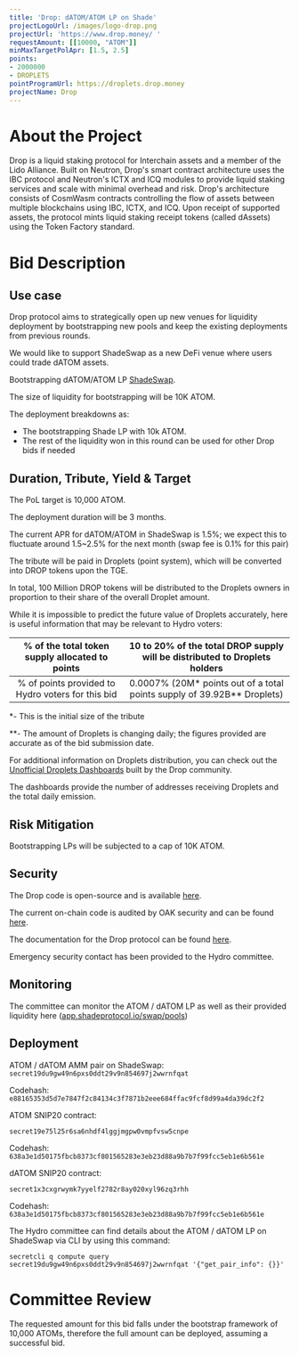 ```yaml
---
title: 'Drop: dATOM/ATOM LP on Shade'
projectLogoUrl: /images/logo-drop.png
projectUrl: 'https://www.drop.money/ '
requestAmount: [[10000, "ATOM"]]
minMaxTargetPolApr: [1.5, 2.5]
points:
- 2000000
- DROPLETS
pointProgramUrl: https://droplets.drop.money
projectName: Drop
---
```


# About the Project

Drop is a liquid staking protocol for Interchain assets and a member of the Lido Alliance. Built on Neutron, Drop's smart contract architecture uses the IBC protocol and Neutron's ICTX and ICQ modules to provide liquid staking services and scale with minimal overhead and risk. Drop's architecture consists of CosmWasm contracts controlling the flow of assets between multiple blockchains using IBC, ICTX, and ICQ. Upon receipt of supported assets, the protocol mints liquid staking receipt tokens (called dAssets) using the Token Factory standard.

# Bid Description

## Use case

Drop protocol aims to strategically open up new venues for liquidity deployment by bootstrapping new pools and keep the existing deployments from previous rounds.

We would like to support ShadeSwap as a new DeFi venue where users could trade dATOM assets.

Bootstrapping dATOM/ATOM LP [ShadeSwap](https://app.shadeprotocol.io/swap).

The size of liquidity for bootstrapping will be 10K ATOM.

The deployment breakdowns as:

- The bootstrapping Shade LP with 10k ATOM.
- The rest of the liquidity won in this round can be used for other Drop bids if needed

## Duration, Tribute, Yield & Target

The PoL target is 10,000 ATOM.

The deployment duration will be 3 months.

The current APR for dATOM/ATOM in ShadeSwap is 1.5%; we expect this to fluctuate around 1.5~2.5% for the next month (swap fee is 0.1% for this pair)

The tribute will be paid in Droplets (point system), which will be converted into DROP tokens upon the TGE.

In total, 100 Million DROP tokens will be distributed to the Droplets owners in proportion to their share of the overall Droplet amount.

While it is impossible to predict the future value of Droplets accurately, here is useful information that may be relevant to Hydro voters:

|  % of the total token supply allocated to points  | 10 to 20% of the total DROP supply will be distributed to Droplets holders |
| :-----------------------------------------------: | :------------------------------------------------------------------------: |
| % of points provided to Hydro voters for this bid | 0.0007% (20M\* points out of a total points supply of 39.92B\*\* Droplets) |

\*- This is the initial size of the tribute

\*\*- The amount of Droplets is changing daily; the figures provided are accurate as of the bid submission date.

For additional information on Droplets distribution, you can check out the [Unofficial Droplets Dashboards](https://dropletsdash.xyz/) built by the Drop community.

The dashboards provide the number of addresses receiving Droplets and the total daily emission.

## Risk Mitigation

Bootstrapping LPs will be subjected to a cap of 10K ATOM.

## Security

The Drop code is open-source and is available [here](https://github.com/hadronlabs-org/drop-contracts).

The current on-chain code is audited by OAK security and can be found [here](https://github.com/oak-security/audit-reports/tree/main/Drop).

The documentation for the Drop protocol can be found [here](https://docs.drop.money/).

Emergency security contact has been provided to the Hydro committee.

## Monitoring

The committee can monitor the ATOM / dATOM LP as well as their provided liquidity here ([app.shadeprotocol.io/swap/pools](http://app.shadeprotocol.io/swap/pools))

## Deployment

ATOM / dATOM AMM pair on ShadeSwap: `secret19du9gw49n6pxs0ddt29v9n854697j2wwrnfqat`

Codehash: `e88165353d5d7e7847f2c84134c3f7871b2eee684ffac9fcf8d99a4da39dc2f2`

ATOM SNIP20 contract:

`secret19e75l25r6sa6nhdf4lggjmgpw0vmpfvsw5cnpe`

Codehash: `638a3e1d50175fbcb8373cf801565283e3eb23d88a9b7b7f99fcc5eb1e6b561e`

dATOM SNIP20 contract:

`secret1x3cxgrwymk7yyelf2782r8ay020xyl96zq3rhh`

Codehash: `638a3e1d50175fbcb8373cf801565283e3eb23d88a9b7b7f99fcc5eb1e6b561e`

The Hydro committee can find details about the ATOM / dATOM LP on ShadeSwap via CLI by using this command:

`secretcli q compute query secret19du9gw49n6pxs0ddt29v9n854697j2wwrnfqat '{"get_pair_info": {}}'`

# Committee Review

The requested amount for this bid falls under the bootstrap framework of 10,000 ATOMs, therefore the full amount can be deployed, assuming a successful bid.
